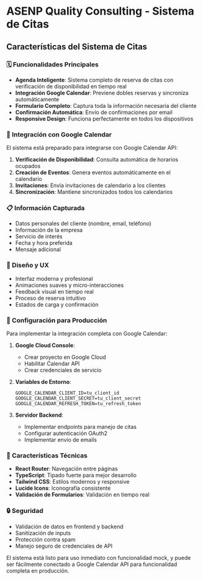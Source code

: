 # ASENP Quality Consulting - Sistema de Citas

## Características del Sistema de Citas

### 🗓️ Funcionalidades Principales

- **Agenda Inteligente**: Sistema completo de reserva de citas con verificación de disponibilidad en tiempo real
- **Integración Google Calendar**: Previene dobles reservas y sincroniza automáticamente
- **Formulario Completo**: Captura toda la información necesaria del cliente
- **Confirmación Automática**: Envío de confirmaciones por email
- **Responsive Design**: Funciona perfectamente en todos los dispositivos

### 🔧 Integración con Google Calendar

El sistema está preparado para integrarse con Google Calendar API:

1. **Verificación de Disponibilidad**: Consulta automática de horarios ocupados
2. **Creación de Eventos**: Genera eventos automáticamente en el calendario
3. **Invitaciones**: Envía invitaciones de calendario a los clientes
4. **Sincronización**: Mantiene sincronizados todos los calendarios

### 📋 Información Capturada

- Datos personales del cliente (nombre, email, teléfono)
- Información de la empresa
- Servicio de interés
- Fecha y hora preferida
- Mensaje adicional

### 🎨 Diseño y UX

- Interfaz moderna y profesional
- Animaciones suaves y micro-interacciones
- Feedback visual en tiempo real
- Proceso de reserva intuitivo
- Estados de carga y confirmación

### 🚀 Configuración para Producción

Para implementar la integración completa con Google Calendar:

1. **Google Cloud Console**:
   - Crear proyecto en Google Cloud
   - Habilitar Calendar API
   - Crear credenciales de servicio

2. **Variables de Entorno**:
   ```
   GOOGLE_CALENDAR_CLIENT_ID=tu_client_id
   GOOGLE_CALENDAR_CLIENT_SECRET=tu_client_secret
   GOOGLE_CALENDAR_REFRESH_TOKEN=tu_refresh_token
   ```

3. **Servidor Backend**:
   - Implementar endpoints para manejo de citas
   - Configurar autenticación OAuth2
   - Implementar envío de emails

### 📱 Características Técnicas

- **React Router**: Navegación entre páginas
- **TypeScript**: Tipado fuerte para mejor desarrollo
- **Tailwind CSS**: Estilos modernos y responsive
- **Lucide Icons**: Iconografía consistente
- **Validación de Formularios**: Validación en tiempo real

### 🔒 Seguridad

- Validación de datos en frontend y backend
- Sanitización de inputs
- Protección contra spam
- Manejo seguro de credenciales de API

El sistema está listo para uso inmediato con funcionalidad mock, y puede ser fácilmente conectado a Google Calendar API para funcionalidad completa en producción.
